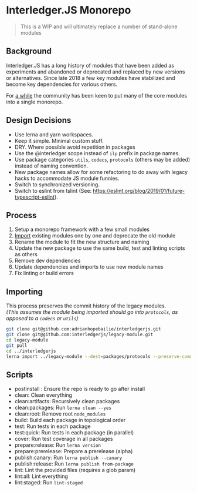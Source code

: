 # Interledger.JS Monorepo

> This is a WIP and will ultimately replace a number of stand-alone modules

## Background

Interledger.JS has a long history of modules that have been added as experiments and abandoned or deprecated and replaced by new versions or alternatives. Since late 2018 a few key modules have stabilized and become key dependencies for various others.

For [a while](https://forum.interledger.org/t/interledgerjs-monorepo/318) the community has been keen to put many of the core modules into a single monorepo.

## Design Decisions

 - Use lerna and yarn workspaces.
 - Keep it simple. Minimal custom stuff.
 - DRY. Where possible avoid repetition in packages
 - Use the @interledger scope instead of `ilp` prefix in package names.
 - Use package categories `utils`, `codecs`, `protocols` (others may be added) instead of naming convention.
 - New package names allow for some refactoring to do away with legacy hacks to accommodate JS module funnies.
 - Switch to synchronized versioning.
 - Switch to eslint from tslint (See: https://eslint.org/blog/2019/01/future-typescript-eslint).

## Process

 1. Setup a monorepo framework with a few small modules
 2. [Import](#importing) existing modules one by one and deprecate the old module
 3. Rename the module to fit the new structure and naming
 4. Update the new package to use the same build, test and linting scripts as others
 5. Remove dev dependencies
 6. Update dependencies and imports to use new module names
 7. Fix linting or build errors

## Importing

This process preserves the commit history of the legacy modules.  
_(This assumes the module being imported should go into `protocols`, as opposed to a `codecs` or `utils`)_

```sh
git clone git@github.com:adrianhopebailie/interledgerjs.git
git clone git@github.com:interledgerjs/legacy-module.git
cd legacy-module
git pull
cd ../interledgerjs
lerna import ../legacy-module --dest=packages/protocols --preserve-commit --flatten
```

## Scripts

- postinstall : Ensure the repo is ready to go after install
- clean: Clean everything
- clean:artifacts: Recursively clean packages
- clean:packages: Run `lerna clean --yes`
- clean:root: Remove root `node_modules`
- build: Build each package in topological order
- test: Run tests in each package
- test:quick: Run tests in each package (in parallel)
- cover: Run test coverage in all packages
- prepare:release: Run `lerna version`
- prepare:prerelease: Prepare a prerelease (alpha)
- publish:canary: Run `lerna publish --canary`
- publish:release: Run `lerna publish from-package`
- lint: Lint the provided files (requires a glob param)
- lint:all: Lint everything
- lint:staged: Run `lint-staged`